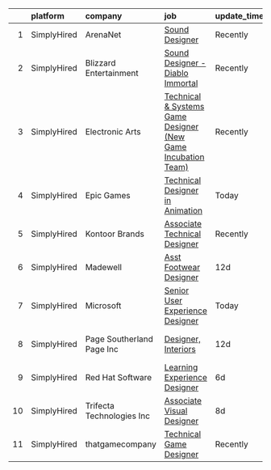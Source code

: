 

|    | platform    | company                   | job                                                                                                                                                                               | update_time   | location                 |
|---:|:------------|:--------------------------|:----------------------------------------------------------------------------------------------------------------------------------------------------------------------------------|:--------------|:-------------------------|
|  1 | SimplyHired | ArenaNet                  | [Sound Designer](https://www.simplyhired.com/job/rThG5IY9IzWMAoan9hcJnI7UxDCG6Ihg__kK3_DSy7e3u3DOyW-XHQ?q=technical+sound+designer)                                               | Recently      | Bellevue, WA             |
|  2 | SimplyHired | Blizzard Entertainment    | [Sound Designer - Diablo Immortal](https://www.simplyhired.com/job/be44SuZxxfwebqNPsGkhf71yHynOZ_Q7VRJIkl51HzMzpl7Qx8Iqxg?q=technical+sound+designer)                             | Recently      | Irvine, CA               |
|  3 | SimplyHired | Electronic Arts           | [Technical & Systems Game Designer (New Game Incubation Team)](https://www.simplyhired.com/job/v2ZMybfa2Ag5-icqI8Pt3D4WKEezZOSMkHms9HrSE9Lnfkhw13yI_w?q=technical+sound+designer) | Recently      | Los Angeles, CA          |
|  4 | SimplyHired | Epic Games                | [Technical Designer in Animation](https://www.simplyhired.com/job/zPxSavO2R1WQXXdNPrX_de8HBxN4ElZoSgs6vIsnppoMUjSrq-hTtw?q=technical+sound+designer)                              | Today         | Cary, NC                 |
|  5 | SimplyHired | Kontoor Brands            | [Associate Technical Designer](https://www.simplyhired.com/job/1OsLmCZxwFb9m4CSdr7_1jqWXF-07CV5Ea9CtvLnACbRQ2__b-yleg?q=technical+sound+designer)                                 | Recently      | Greensboro, NC           |
|  6 | SimplyHired | Madewell                  | [Asst Footwear Designer](https://www.simplyhired.com/job/2qt5c3gQzgzPeav48FwwqDM5J8Zjbib98BdoOreWhtNvktkxX0pKlg?q=technical+sound+designer)                                       | 12d           | New York, NY             |
|  7 | SimplyHired | Microsoft                 | [Senior User Experience Designer](https://www.simplyhired.com/job/TmdHD092IhiBfVb0fv6gJhauswMKCQ9e8CQHLCQIFk-I1ox51bGfXA?q=technical+sound+designer)                              | Today         | Redmond, WA              |
|  8 | SimplyHired | Page Southerland Page Inc | [Designer, Interiors](https://www.simplyhired.com/job/zKazuQrqbHDAQTTEL4irXALGqycN28JVG7Ew0TsvcP7k6PQBmU3jxw?q=technical+sound+designer)                                          | 12d           | Raleigh, NC +2 locations |
|  9 | SimplyHired | Red Hat Software          | [Learning Experience Designer](https://www.simplyhired.com/job/hAdNZyzBS7cnUMJsBqab8ZPTWlLR0zzLeIMek6hsa_MX8NTAe3nWfQ?q=technical+sound+designer)                                 | 6d            | Raleigh, NC +1 location  |
| 10 | SimplyHired | Trifecta Technologies Inc | [Associate Visual Designer](https://www.simplyhired.com/job/L43LiQ1Fm-FHAQQPAYsxLz1JT-Y7mGPwd-nHl92u8vRtxgYwKroiWQ?q=technical+sound+designer)                                    | 8d            | Allentown, PA            |
| 11 | SimplyHired | thatgamecompany           | [Technical Game Designer](https://www.simplyhired.com/job/y-lz1SeAzhQNkUvxzmRDeaOIi_-I-WZ7TDGfH5pz93q_EUn8T_TaaQ?q=technical+sound+designer)                                      | Recently      | Santa Monica, CA         |